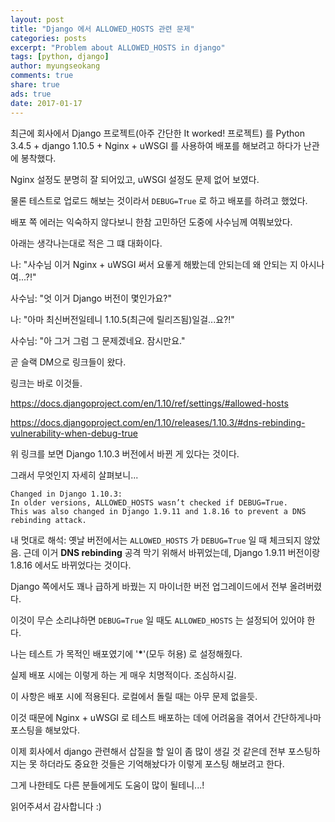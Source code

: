 ```yaml
---
layout: post
title: "Django 에서 ALLOWED_HOSTS 관련 문제"
categories: posts
excerpt: "Problem about ALLOWED_HOSTS in django"
tags: [python, django]
author: myungseokang
comments: true
share: true
ads: true
date: 2017-01-17
---
```


최근에 회사에서 Django 프로젝트(아주 간단한 It worked! 프로젝트) 를 Python 3.4.5 + django 1.10.5 + Nginx + uWSGI 를 사용하여 배포를 해보려고 하다가 난관에 봉착했다.

Nginx 설정도 분명히 잘 되어있고, uWSGI 설정도 문제 없어 보였다.

물론 테스트로 업로드 해보는 것이라서 `DEBUG=True` 로 하고 배포를 하려고 했었다.

배포 쪽 에러는 익숙하지 않다보니 한참 고민하던 도중에 사수님께 여쭤보았다.

아래는 생각나는대로 적은 그 떄 대화이다.

나: "사수님 이거 Nginx + uWSGI 써서 요롷게 해봤는데 안되는데 왜 안되는 지 아시나여...?!"

사수님: "엇 이거 Django 버전이 몇인가요?"

나: "아마 최신버전일테니 1.10.5(최근에 릴리즈됨)일걸...요?!"

사수님: "아 그거 그럼 그 문제겠네요. 잠시만요."

곧 슬랙 DM으로 링크들이 왔다.

링크는 바로 이것들.

<a href="https://docs.djangoproject.com/en/1.10/ref/settings/#allowed-hosts" target="_blank">https://docs.djangoproject.com/en/1.10/ref/settings/#allowed-hosts</a>

<a href="https://docs.djangoproject.com/en/1.10/releases/1.10.3/#dns-rebinding-vulnerability-when-debug-true" target="_blank">https://docs.djangoproject.com/en/1.10/releases/1.10.3/#dns-rebinding-vulnerability-when-debug-true</a>

위 링크를 보면 Django 1.10.3 버전에서 바뀐 게 있다는 것이다.

그래서 무엇인지 자세히 살펴보니...

```
Changed in Django 1.10.3:
In older versions, ALLOWED_HOSTS wasn’t checked if DEBUG=True.
This was also changed in Django 1.9.11 and 1.8.16 to prevent a DNS rebinding attack.
```

내 멋대로 해석: 옛날 버전에서는 `ALLOWED_HOSTS` 가 `DEBUG=True` 일 때 체크되지 않았음. 근데 이거 **DNS rebinding** 공격 막기 위해서 바뀌었는데, Django 1.9.11 버전이랑 1.8.16 에서도 바뀌었다는 것이다.

Django 쪽에서도 꽤나 급하게 바꿨는 지 마이너한 버전 업그레이드에서 전부 올려버렸다.

이것이 무슨 소리냐하면 `DEBUG=True` 일 때도 `ALLOWED_HOSTS` 는 설정되어 있어야 한다.

나는 테스트 가 목적인 배포였기에 '**\***'(모두 허용) 로 설정해줬다.

실제 배포 시에는 이렇게 하는 게 매우 치명적이다. 조심하시길.

이 사항은 배포 시에 적용된다. 로컬에서 돌릴 때는 아무 문제 없을듯.

이것 때문에 Nginx + uWSGI 로 테스트 배포하는 데에 어려움을 겪어서 간단하게나마 포스팅을 해보았다.

이제 회사에서 django 관련해서 삽질을 할 일이 좀 많이 생길 것 같은데 전부 포스팅하지는 못 하더라도 중요한 것들은 기억해놨다가 이렇게 포스팅 해보려고 한다.

그게 나한테도 다른 분들에게도 도움이 많이 될테니...!

읽어주셔서 감사합니다 :)